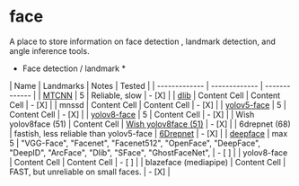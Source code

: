 # face

A place to store information on face detection , landmark detection, and angle inference tools. 

* Face detection / landmark * 

|    Name       | Landmarks         | Notes | Tested |
| ------------- | ------------- | ------------- |
|  [MTCNN](https://pypi.org/project/mtcnn/)        | 5  | Reliable, slow  | - [X]   |
|  [dlib](https://pypi.org/project/dlib/)         | Content Cell  | Content Cell  | - [X]   |
| mnssd         | Content Cell  | Content Cell  | - [X]   |
| [yolov5-face](https://github.com/deepcam-cn/yolov5-face)   | 5  | Content Cell  | - [X]   |
| [yolov8-face](https://github.com/derronqi/yolov8-face)   | 5  | Content Cell  | - [X]   |
| Wish yolov8face (51)  | Content Cell  | [Wish yolov8face (51)](https://github.com/wish44165/Optimizing-Facial-Landmark-Estimation-for-Embedded-Systems)  | - [X]   |
| 6drepnet (68)     | fastish, less reliable than yolov5-face | [6Drepnet](https://github.com/thohemp/6DRepNet)  | - [X]   |
| [deepface](https://pypi.org/project/deepface/#:~:text=Deepface%20is%20a%20hybrid%20face,configuration%20uses%20VGG%2DFace%20model.)  | max 5  |   "VGG-Face", 
  "Facenet", 
  "Facenet512", 
  "OpenFace", 
  "DeepFace", 
  "DeepID", 
  "ArcFace", 
  "Dlib", 
  "SFace",
  "GhostFaceNet", | - [ ]   |
  | yolov8-face   | Content Cell  | Content Cell  | - [ ]   |
| blazeface (mediapipe)  | Content Cell  | FAST, but unreliable on small faces.   | - [X]   |






